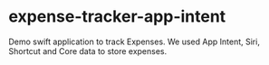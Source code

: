 # expense-tracker-app-intent
Demo swift application to track Expenses. We used App Intent, Siri, Shortcut and Core data to store expenses.
